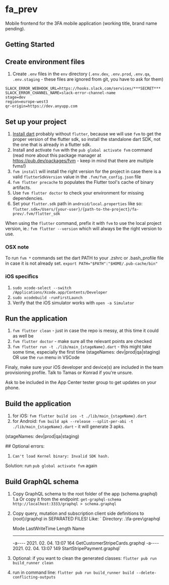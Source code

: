 # fa_prev

Mobile frontend for the 3FA mobile application (working title, brand name pending).

## Getting Started

## Create environment files

1. Create `.env` files in the `env` directory (`.env.dev`, `.env.prod`, `.env.qa`, `.env.staging` - these files are ignored from git, you have to ask for them)

```
SLACK_ERROR_WEBHOOK_URL=https://hooks.slack.com/services/***SECRET***
SLACK_ERROR_CHANNEL_NAME=slack-error-channel-name
stage=dev
region=europe-west3
qr-origin=https://dev.anyupp.com
```

## Set up your project

1. [Install dart](https://dart.dev/get-dart#install) probably without `flutter`, because we will use `fvm` to get the proper version of the flutter sdk, so install the standalone dart SDK, not the one that is already in a flutter sdk.
1. Install and activate `fvm` with the `pub global activate fvm` command (read more about this package manager at <https://pub.dev/packages/fvm> - keep in mind that there are multiple fvms!)
1. `fvm install` will install the right version for the project in case there is a valid `flutterSdkVersion` value in the `.fvm/fvm_config.json` file
1. `fvm flutter precache` to populates the Flutter tool's cache of binary artifacts.
1. Use `fvm flutter doctor` to check your environment for missing dependencies.
1. Set your `flutter.sdk` path in `android/local.properties` like so: `flutter.sdk=/Users/{your-user}/{path-to-the-project}/fa-prev/.fvm/flutter_sdk`

When using the `flutter` command, prefix it with `fvm` to use the local project version, ie.: `fvm flutter --version` which will always be the right version to use.

### OSX note

To run `fvm *` commands set the dart PATH to your .zshrc or .bash_profile file in case it is not already set.
`export PATH="$PATH":"$HOME/.pub-cache/bin"`

### iOS specifics

1. `sudo xcode-select --switch /Applications/Xcode.app/Contents/Developer`
1. `sudo xcodebuild -runFirstLaunch`
1. Verify that the iOS simulator works with `open -a Simulator`

## Run the application

1. `fvm flutter clean` - just in case the repo is messy, at this time it could as well be
1. `fvm flutter doctor` - make sure all the relevant points are checked
1. `fvm flutter run -t ./lib/main_{stageName}.dart` - this might take some time, especially the first time (stageNames: dev|prod|qa|staging) OR use the `run` menu in VSCode

Finaly, make sure your iOS developer and device(s) are included in the team provisioning profile. Talk to Tamas or Konrad if you're unsure.

Ask to be included in the App Center tester group to get updates on your phone.

## Build the application

1. for iOS: `fvm flutter build ios -t ./lib/main_{stageName}.dart`
1. for Android: `fvm build apk --release --split-per-abi -t ./lib/main_{stageName}.dart` - it will generate 3 apks.

(stageNames: dev|prod|qa|staging)

## Optional errors:

1. `Can't load Kernel binary: Invalid SDK hash.`

Solution: run `pub global activate fvm` again

## Build GraphQL schema

1. Copy GraphQL schema to the root folder of the app (schema.graphql)
   1.a Or copy it from the endpoint: `get-graphql-schema http://localhost:3333/graphql > schema.graphql`
2. Copy query, mutation and subscription client side definitions to {root}/graphql in SEPARATED FILES!
   Like:
   `
   Directory: .\fa-prev\graphql

   Mode LastWriteTime Length Name

   ***

   -a---- 2021. 02. 04. 13:07 164 GetCustomerStripeCards.graphql
   -a---- 2021. 02. 04. 13:07 149 StartStripePayment.graphql`

3. Optional: if you want to clean the generated classes: `flutter pub run build_runner clean`
4. run in command line: `flutter pub run build_runner build --delete-conflicting-outputs`
